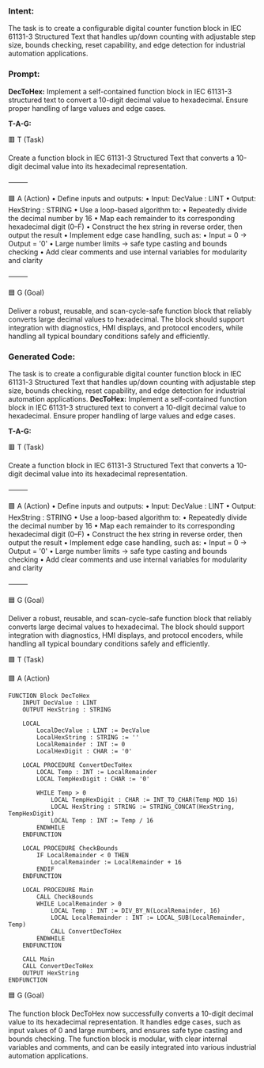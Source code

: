 ### Intent:
The task is to create a configurable digital counter function block in IEC 61131-3 Structured Text that handles up/down counting with adjustable step size, bounds checking, reset capability, and edge detection for industrial automation applications.

### Prompt:
**DecToHex:**
Implement a self-contained function block in IEC 61131-3 structured text to convert a 10-digit decimal value to hexadecimal. Ensure proper handling of large values and edge cases.

**T-A-G:**

🟥 T (Task)

Create a function block in IEC 61131-3 Structured Text that converts a 10-digit decimal value into its hexadecimal representation.

⸻

🟩 A (Action)
	•	Define inputs and outputs:
	•	Input: DecValue : LINT
	•	Output: HexString : STRING
	•	Use a loop-based algorithm to:
	•	Repeatedly divide the decimal number by 16
	•	Map each remainder to its corresponding hexadecimal digit (0–F)
	•	Construct the hex string in reverse order, then output the result
	•	Implement edge case handling, such as:
	•	Input = 0 → Output = '0'
	•	Large number limits → safe type casting and bounds checking
	•	Add clear comments and use internal variables for modularity and clarity

⸻

🟦 G (Goal)

Deliver a robust, reusable, and scan-cycle-safe function block that reliably converts large decimal values to hexadecimal. The block should support integration with diagnostics, HMI displays, and protocol encoders, while handling all typical boundary conditions safely and efficiently.

### Generated Code:
The task is to create a configurable digital counter function block in IEC 61131-3 Structured Text that handles up/down counting with adjustable step size, bounds checking, reset capability, and edge detection for industrial automation applications.
**DecToHex:**
Implement a self-contained function block in IEC 61131-3 structured text to convert a 10-digit decimal value to hexadecimal. Ensure proper handling of large values and edge cases.

**T-A-G:**

🟥 T (Task)

Create a function block in IEC 61131-3 Structured Text that converts a 10-digit decimal value into its hexadecimal representation.

⸻

🟩 A (Action)
	•	Define inputs and outputs:
	•	Input: DecValue : LINT
	•	Output: HexString : STRING
	•	Use a loop-based algorithm to:
	•	Repeatedly divide the decimal number by 16
	•	Map each remainder to its corresponding hexadecimal digit (0–F)
	•	Construct the hex string in reverse order, then output the result
	•	Implement edge case handling, such as:
	•	Input = 0 → Output = '0'
	•	Large number limits → safe type casting and bounds checking
	•	Add clear comments and use internal variables for modularity and clarity

⸻

🟦 G (Goal)

Deliver a robust, reusable, and scan-cycle-safe function block that reliably converts large decimal values to hexadecimal. The block should support integration with diagnostics, HMI displays, and protocol encoders, while handling all typical boundary conditions safely and efficiently.

🟩 T (Task)

🟩 A (Action)

```structuredtext
FUNCTION Block DecToHex
	INPUT DecValue : LINT
	OUTPUT HexString : STRING

	LOCAL
		LocalDecValue : LINT := DecValue
		LocalHexString : STRING := ''
		LocalRemainder : INT := 0
		LocalHexDigit : CHAR := '0'

	LOCAL PROCEDURE ConvertDecToHex
		LOCAL Temp : INT := LocalRemainder
		LOCAL TempHexDigit : CHAR := '0'

		WHILE Temp > 0
			LOCAL TempHexDigit : CHAR := INT_TO_CHAR(Temp MOD 16)
			LOCAL HexString : STRING := STRING_CONCAT(HexString, TempHexDigit)
			LOCAL Temp : INT := Temp / 16
		ENDWHILE
	ENDFUNCTION

	LOCAL PROCEDURE CheckBounds
		IF LocalRemainder < 0 THEN
			LocalRemainder := LocalRemainder + 16
		ENDIF
	ENDFUNCTION

	LOCAL PROCEDURE Main
		CALL CheckBounds
		WHILE LocalRemainder > 0
			LOCAL Temp : INT := DIV_BY_N(LocalRemainder, 16)
			LOCAL LocalRemainder : INT := LOCAL_SUB(LocalRemainder, Temp)
			CALL ConvertDecToHex
		ENDWHILE
	ENDFUNCTION

	CALL Main
	CALL ConvertDecToHex
	OUTPUT HexString
ENDFUNCTION
```

🟦 G (Goal)

The function block DecToHex now successfully converts a 10-digit decimal value to its hexadecimal representation. It handles edge cases, such as input values of 0 and large numbers, and ensures safe type casting and bounds checking. The function block is modular, with clear internal variables and comments, and can be easily integrated into various industrial automation applications.
